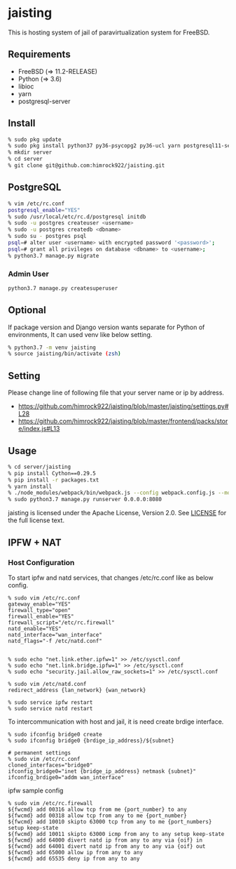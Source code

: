 # jaisting

This is hosting system of jail of paravirtualization system  for FreeBSD.

## Requirements

* FreeBSD (=> 11.2-RELEASE)
* Python (=> 3.6)
* libioc
* yarn
* postgresql-server

## Install

```bash
% sudo pkg update
% sudo pkg install python37 py36-psycopg2 py36-ucl yarn postgresql11-server rsync
% mkdir server
% cd server
% git clone git@github.com:himrock922/jaisting.git
```

## PostgreSQL

```bash
% vim /etc/rc.conf
postgresql_enable="YES"
% sudo /usr/local/etc/rc.d/postgresql initdb
% sudo -u postgres createuser <username>
% sudo -u postgres createdb <dbname>
% sudo su - postgres psql
psql=# alter user <username> with encrypted password '<password>';
psql=# grant all privileges on database <dbname> to <username>;
% python3.7 manage.py migrate
```

### Admin User

```bash
python3.7 manage.py createsuperuser
```

## Optional

If package version and Django version wants separate for Python of environments,
It can used venv like below setting.

```bash
% python3.7 -m venv jaisting
% source jaisting/bin/activate (zsh)
```

## Setting

Please change line of following file that your server name or ip by address.

* https://github.com/himrock922/jaisting/blob/master/jaisting/settings.py#L28
* https://github.com/himrock922/jaisting/blob/master/frontend/packs/store/index.js#L13

## Usage

```bash
% cd server/jaisting
% pip install Cython==0.29.5
% pip install -r packages.txt
% yarn install
% ./node_modules/webpack/bin/webpack.js --config webpack.config.js --mode=development
% sudo python3.7 manage.py runserver 0.0.0.0:8080
```

jaisting is licensed under the Apache License, Version 2.0. See [LICENSE](LICENSE) for the full license text.

## IPFW + NAT

### Host Configuration

To start ipfw and natd services, that changes /etc/rc.conf like as below config.

```
% sudo vim /etc/rc.conf
gateway_enable="YES"
firewall_type="open"
firewall_enable="YES"
firewall_script="/etc/rc.firewall"
natd_enable="YES"
natd_interface="wan_interface"
natd_flags="-f /etc/natd.conf"


% sudo echo "net.link.ether.ipfw=1" >> /etc/sysctl.conf
% sudo echo "net.link.bridge.ipfw=1" >> /etc/sysctl.conf
% sudo echo "security.jail.allow_raw_sockets=1" >> /etc/sysctl.conf

% sudo vim /etc/natd.conf
redirect_address {lan_network} {wan_network}

% sudo service ipfw restart
% sudo service natd restart
```

To intercommunication with host and jail, it is need create brdige interface.

```
% sudo ifconfig bridge0 create
% sudo ifconfig bridge0 {brdige_ip_address}/${subnet}

# permanent settings
% sudo vim /etc/rc.conf
cloned_interfaces="bridge0"
ifconfig_bridge0="inet {bridge_ip_address} netmask {subnet}"
ifconfig_brdige0="addm wan_interface"
```

ipfw sample config

```
% sudo vim /etc/rc.firewall
${fwcmd} add 00316 allow tcp from me {port_number} to any
${fwcmd} add 00318 allow tcp from any to me {port_number}
${fwcmd} add 10010 skipto 63000 tcp from any to me {port_numbers} setup keep-state
${fwcmd} add 10011 skipto 63000 icmp from any to any setup keep-state
${fwcmd} add 64000 divert natd ip from any to any via {oif} in
${fwcmd} add 64001 divert natd ip from any to any via {oif} out
${fwcmd} add 65000 allow ip from any to any
${fwcmd} add 65535 deny ip from any to any
```
